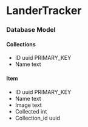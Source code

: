 # LanderTracker

### Database Model
#### Collections
- ID uuid PRIMARY_KEY
- Name text

#### Item
- ID uuid PRIMARY_KEY
- Name text 
- Image text
- Collected int
- Collection_id uuid